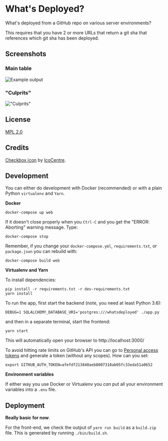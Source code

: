 # What's Deployed?

What's deployed from a GitHub repo on various server environments?

This requires that you have 2 or more URLs that return a git sha that
references which git sha has been deployed.

## Screenshots

### Main table

![Example output](screenshot.png)

### "Culprits"

!["Culprits"](culprits.png)

## License

[MPL 2.0](http://www.mozilla.org/MPL/2.0/)

## Credits

[Checkbox icon](https://www.iconfinder.com/icons/282474/check_done_ok_icon#size=16)
by [IcoCentre](https://www.iconfinder.com/konekierto).

## Development

You can either do development with Docker (recommended) or with a plain
Python `virtualenv` and `Yarn`.

**Docker**

```
docker-compose up web
```

If it doesn't close properly when you `Ctrl-C` and you get the
"ERROR: Aborting" warning message. Type:

```
docker-compose stop
```

Remember, if you change your `docker-compose.yml`, `requirements.txt`, or
`package.json` you can rebuild with:

```
docker-compose build web
```

**Virtualenv and Yarn**

To install dependencies:

```
pip install -r requirements.txt -r dev-requirements.txt
yarn install
```

To run the app, first start the backend (note, you need at least Python 3.6):

```
DEBUG=1 SQLALCHEMY_DATABASE_URI='postgres:///whatsdeployed' ./app.py
```

and then in a separate terminal, start the frontend:

```
yarn start
```

This will automatically open your browser to http://localhost:3000/

To avoid hitting rate limits on GitHub's API you can go to
[Personal access tokens](https://github.com/settings/tokens) and generate
a token (without any scopes). How can you set:

```
export GITHUB_AUTH_TOKEN=afefdf213840aeb8007310ab05fc33eda51a0652
```

**Environment variables**

If either way you use Docker or Virtualenv you _can_ put all your
environment variables into a `.env` file.

## Deployment

**Really basic for now**.

For the front-end, we check the output of `yarn run build`
as a `build.zip` file. This is generated by running `./bin/build.sh`.
